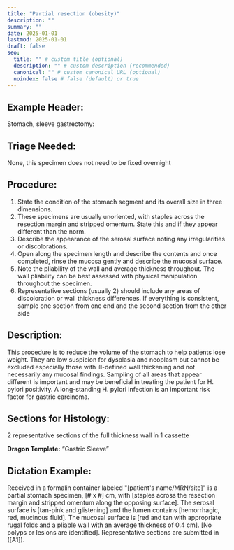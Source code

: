 ```yaml
---
title: "Partial resection (obesity)"
description: ""
summary: ""
date: 2025-01-01
lastmod: 2025-01-01
draft: false
seo:
  title: "" # custom title (optional)
  description: "" # custom description (recommended)
  canonical: "" # custom canonical URL (optional)
  noindex: false # false (default) or true
---
```

## Example Header:
Stomach, sleeve gastrectomy:

## Triage Needed:
None, this specimen does not need to be fixed overnight

## Procedure: 
1. State the condition of the stomach segment and its overall size in three dimensions.
2. These specimens are usually unoriented, with staples across the resection margin and stripped omentum. State this and if they appear different than the norm.
3. Describe the appearance of the serosal surface noting any irregularities or discolorations.
4. Open along the specimen length and describe the contents and once completed, rinse the mucosa gently and describe the mucosal surface.
5. Note the pliability of the wall and average thickness throughout. The wall pliability can be best assessed with physical manipulation throughout the specimen.
6. Representative sections (usually 2) should include any areas of discoloration or wall thickness differences. If everything is consistent, sample one section from one end and the second section from the other side
   
## Description:
This procedure is to reduce the volume of the stomach to help patients lose weight. They are low suspicion for dysplasia and neoplasm but cannot be excluded especially those with ill-defined wall thickening and not necessarily any mucosal findings. Sampling of all areas that appear different is important and may be beneficial in treating the patient for H. pylori positivity. A long-standing H. pylori infection is an important risk factor for gastric carcinoma.

## Sections for Histology:
2 representative sections of the full thickness wall in 1 cassette

**Dragon Template:** “Gastric Sleeve”

## Dictation Example: 
Received in a formalin container labeled "[patient's name/MRN/site]" is a partial stomach specimen, [# x #] cm, with [staples across the resection margin and stripped omentum along the opposing surface].  The serosal surface is [tan-pink and glistening] and the lumen contains [hemorrhagic, red, mucinous fluid].  The mucosal surface is [red and tan with appropriate rugal folds and a pliable wall with an average thickness of 0.4 cm].  [No polyps or lesions are identified].  Representative sections are submitted in ([A1]).
